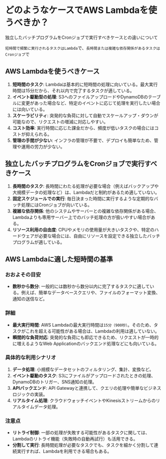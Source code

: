 # どのようなケースでAWS Lambdaを使うべきか？

独立したバッチプログラムをCronジョブで実行すべきケースとの違いについて

`短時間で頻繁に実行されるタスクはLambda`で、`長時間または複雑な依存関係があるタスクはCronジョブ`で

## AWS Lambdaを使うべきケース

1. **短時間のタスク**: Lambdaは基本的に短時間の処理に向いている。最大実行時間は15分だから、それ以内で完了するタスクが適している。
2. **イベント駆動型の処理**: S3へのファイルアップロードやDynamoDBのテーブルに変更があった場合など、特定のイベントに応じて処理を実行したい場合には向いている。
3. **スケーラビリティ**: 突発的な負荷に対して自動でスケールアップ・ダウンが可能なので、リクエストの増減に対応しやすい。
4. **コスト効率**: 実行時間に応じた課金だから、頻度が低いタスクの場合にはコストが抑えられる。
5. **管理の手間が少ない**: インフラの管理が不要で、デプロイも簡単なため、管理や運用の労力が少ない。

## 独立したバッチプログラムをCronジョブで実行すべきケース

1. **長時間のタスク**: 長時間にわたる処理が必要な場合（例えばバックアップや大規模データの処理など）は、Lambdaだと制約があるため適していない。
2. **固定スケジュールでの実行**: 毎日決まった時間に実行するような定期的なバッチ処理にはCronジョブが向いている。
3. **複雑な依存関係**: 他のシステムやサーバーとの複雑な依存関係がある場合、Lambdaよりも専用サーバー上でのバッチ処理の方が扱いやすい場合がある。
4. **リソース利用の自由度**: CPUやメモリの使用量が大きいタスクや、特定のハードウェアが必要な場合には、自由にリソースを設定できる独立したバッチプログラムが適している。

## AWS Lambdaに適した短時間の基準

### おおよその目安

- **数秒から数分**: 一般的には数秒から数分以内に完了するタスクに適している。例えば、簡単なデータベースクエリや、ファイルのフォーマット変換、通知の送信など。

### 詳細

- **最大実行時間**: AWS Lambdaの最大実行時間は`15分（900秒）`。そのため、タスクがこれを超える可能性がある場合は、Lambdaの利用は適していない。
- **瞬間的な負荷対応**: 突発的な負荷にも即応できるため、リクエストが一時的に増えるようなWeb Applicationのバックエンド処理などにも向いている。

### 具体的な利用シナリオ

1. **データ処理**: 小規模なデータセットのフィルタリング、集計、変換など。
2. **イベント駆動のタスク**: S3にファイルがアップロードされたときの処理、DynamoDBのトリガー、SNS通知の処理。
3. **APIバックエンド**: API Gatewayと連携して、クエリの処理や簡単なビジネスロジックの実装。
4. **リアルタイム処理**: クラウドウォッチイベントやKinesisストリームからのリアルタイムデータ処理。

### 注意点

- **リトライ制御**: 一部の処理が失敗する可能性があるタスクに関しては、Lambdaのリトライ機能（失敗時の自動再試行）も活用できる。
- **分割して実行**: 長時間処理が必要なタスクでも、タスクを細かく分割して連続実行すれば、Lambdaを利用できる場合もある。
